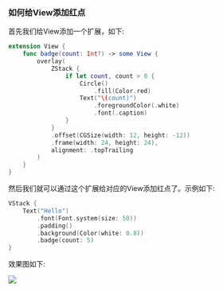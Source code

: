 ### 如何给View添加红点

首先我们给View添加一个扩展，如下:

```swift
extension View {
    func badge(count: Int?) -> some View {
        overlay(
            ZStack {
                if let count, count > 0 {
                    Circle()
                        .fill(Color.red)
                    Text("\(count)")
                        .foregroundColor(.white)
                        .font(.caption)
                }
            }
            .offset(CGSize(width: 12, height: -12))
            .frame(width: 24, height: 24),
            alignment: .topTrailing
        )
    }
}
```

然后我们就可以通过这个扩展给对应的View添加红点了。示例如下:

```swift
VStack {
    Text("Hello")
        .font(Font.system(size: 50))
        .padding()
        .background(Color(white: 0.8))
        .badge(count: 5)
}
```

效果图如下:

![](/Users/polarisdev/Desktop/OpenSource/MyGithub/Article/SwiftUI/badge.jpg)